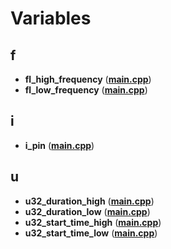 
# Variables



## f

* **fl\_high\_frequency** ([**main.cpp**](main_8cpp.md))
* **fl\_low\_frequency** ([**main.cpp**](main_8cpp.md))


## i

* **i\_pin** ([**main.cpp**](main_8cpp.md))


## u

* **u32\_duration\_high** ([**main.cpp**](main_8cpp.md))
* **u32\_duration\_low** ([**main.cpp**](main_8cpp.md))
* **u32\_start\_time\_high** ([**main.cpp**](main_8cpp.md))
* **u32\_start\_time\_low** ([**main.cpp**](main_8cpp.md))





